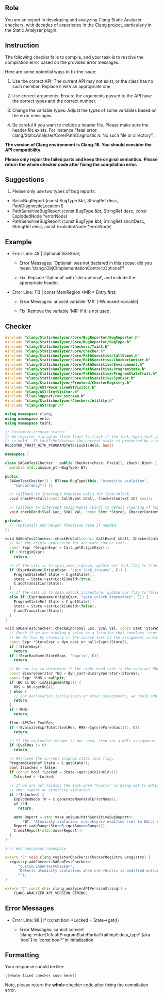 ## Role

You are an expert in developing and analyzing Clang Static Analyzer checkers, with decades of experience in the Clang project, particularly in the Static Analyzer plugin.

## Instruction

The following checker fails to compile, and your task is to resolve the compilation error based on the provided error messages.

Here are some potential ways to fix the issue:

1. Use the correct API: The current API may not exist, or the class has no such member. Replace it with an appropriate one.

2. Use correct arguments: Ensure the arguments passed to the API have the correct types and the correct number.

3. Change the variable types: Adjust the types of some variables based on the error messages.

4. Be careful if you want to include a header file. Please make sure the header file exists. For instance "fatal error: clang/StaticAnalyzer/Core/PathDiagnostic.h: No such file or directory".

**The version of Clang environment is Clang-18. You should consider the API compatibility.**

**Please only repair the failed parts and keep the original semantics.**
**Please return the whole checker code after fixing the compilation error.**

## Suggestions

1. Please only use two types of bug reports:
  - BasicBugReport (const BugType &bt, StringRef desc, PathDiagnosticLocation l)
  - PathSensitiveBugReport (const BugType &bt, StringRef desc, const ExplodedNode *errorNode)
  - PathSensitiveBugReport (const BugType &bt, StringRef shortDesc, StringRef desc, const ExplodedNode *errorNode)

## Example

- Error Line: 48 |   Optional<DefinedOrUnknownSVal> SizeSVal; 

  - Error Messages: ‘Optional’ was not declared in this scope; did you mean ‘clang::ObjCImplementationControl::Optional’? 

  - Fix: Replace 'Optional<DefinedOrUnknownSVal>' with 'std::optional<DefinedOrUnknownSVal>', and include the appropriate header. 

- Error Line: 113 |     const MemRegion *MR = Entry.first;

    - Error Messages: unused variable ‘MR’ [-Wunused-variable]

    - Fix: Remove the variable 'MR' if it is not used.

## Checker

```cpp
#include "clang/StaticAnalyzer/Core/BugReporter/BugReporter.h"
#include "clang/StaticAnalyzer/Core/BugReporter/BugType.h"
#include "clang/StaticAnalyzer/Checkers/Taint.h"
#include "clang/StaticAnalyzer/Core/Checker.h"
#include "clang/StaticAnalyzer/Core/PathSensitive/CallEvent.h"
#include "clang/StaticAnalyzer/Core/PathSensitive/CheckerContext.h"
#include "clang/StaticAnalyzer/Core/PathSensitive/Environment.h"
#include "clang/StaticAnalyzer/Core/PathSensitive/ProgramState.h"
#include "clang/StaticAnalyzer/Core/PathSensitive/ProgramStateTrait.h"
#include "clang/StaticAnalyzer/Core/PathSensitive/SymExpr.h"
#include "clang/StaticAnalyzer/Frontend/CheckerRegistry.h"
#include "clang/AST/RecursiveASTVisitor.h"
#include "clang/AST/StmtVisitor.h"
#include "llvm/Support/raw_ostream.h"
#include "clang/StaticAnalyzer/Checkers/utility.h"
#include "clang/AST/Expr.h"

using namespace clang;
using namespace ento;
using namespace taint;

// Customize program states:
// We register a program state trait to track if the lock (spin_lock_irqsave)
// is held.  If LockIsHeld==true the current state is protected by a lock.
REGISTER_TRAIT_WITH_PROGRAMSTATE(LockIsHeld, bool)

namespace {

class SAGenTestChecker : public Checker<check::PreCall, check::Bind> {
  mutable std::unique_ptr<BugType> BT;

public:
  SAGenTestChecker() : BT(new BugType(this, "Atomicity violation",
    "Concurrency")) {}

  // Callback to intercept function calls for lock/unlock.
  void checkPreCall(const CallEvent &Call, CheckerContext &C) const;

  // Callback to intercept assignments (bind) to detect clearing of hcpriv.
  void checkBind(SVal Loc, SVal Val, const Stmt *StoreS, CheckerContext &C) const;

private:
  // (Optional) Add helper functions here if needed.
};

void SAGenTestChecker::checkPreCall(const CallEvent &Call, CheckerContext &C) const {
  // Get the origin expression for accurate source text.
  const Expr *OriginExpr = Call.getOriginExpr();
  if (!OriginExpr)
    return;

  // If the call is to spin_lock_irqsave, update our lock flag to true.
  if (ExprHasName(OriginExpr, "spin_lock_irqsave", C)) {
    ProgramStateRef State = C.getState();
    State = State->set<LockIsHeld>(true);
    C.addTransition(State);
  }
  // If the call is to spin_unlock_irqrestore, update our flag to false.
  else if (ExprHasName(OriginExpr, "spin_unlock_irqrestore", C)) {
    ProgramStateRef State = C.getState();
    State = State->set<LockIsHeld>(false);
    C.addTransition(State);
  }
}

void SAGenTestChecker::checkBind(SVal Loc, SVal Val, const Stmt *StoreS, CheckerContext &C) const {
  // Check if we are binding a value to a location that involves "hcpriv".
  // We do this by checking if the source text of the assignment contains "hcpriv".
  const Expr *StoreExpr = dyn_cast_or_null<Expr>(StoreS);
  if (!StoreExpr)
    return;
  if (!ExprHasName(StoreExpr, "hcpriv", C))
    return;

  // We now try to determine if the right-hand side is the constant NULL (i.e. 0).
  const BinaryOperator *BO = dyn_cast<BinaryOperator>(StoreS);
  const Expr *RHS = nullptr;
  if (BO && BO->isAssignmentOp()) {
    RHS = BO->getRHS();
  } else {
    // For declaration initializers or other assignments, we could add similar logic.
    return;
  }
  if (!RHS)
    return;

  llvm::APSInt EvalRes;
  if (!EvaluateExprToInt(EvalRes, RHS->IgnoreParenCasts(), C))
    return;

  // If the evaluated integer is not zero, then not a NULL assignment.
  if (EvalRes != 0)
    return;

  // Retrieve the current program state lock flag.
  ProgramStateRef State = C.getState();
  bool IsLocked = false;
  if (const bool *Locked = State->get<LockIsHeld>())
    IsLocked = *Locked;
  
  // If we are not holding the lock when "hcpriv" is being set to NULL,
  // then report an atomicity violation.
  if (!IsLocked) {
    ExplodedNode *N = C.generateNonFatalErrorNode();
    if (!N)
      return;

    auto Report = std::make_unique<PathSensitiveBugReport>(
        *BT, "Atomicity violation: urb->hcpriv modified (set to NULL) outside lock", N);
    Report->addRange(StoreS->getSourceRange());
    C.emitReport(std::move(Report));
  }
}

} // end anonymous namespace

extern "C" void clang_registerCheckers(CheckerRegistry &registry) {
  registry.addChecker<SAGenTestChecker>(
      "custom.SAGenTestChecker",
      "Detects atomicity violations when urb->hcpriv is modified outside of its lock",
      "");
}

extern "C" const char clang_analyzerAPIVersionString[] =
    CLANG_ANALYZER_API_VERSION_STRING;

```

## Error Messages 

- Error Line: 98 |   if (const bool *Locked = State->get<LockIsHeld>())

	- Error Messages: cannot convert ‘clang::ento::DefaultProgramStatePartialTraitImpl<bool>::data_type’ {aka ‘bool’} to ‘const bool*’ in initialization



## Formatting 

Your response should be like: 

```cpp
{{whole fixed checker code here}}
```

Note, please return the **whole** checker code after fixing the compilation error.